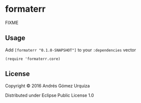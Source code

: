 # formaterr

FIXME

## Usage

Add `[formaterr "0.1.0-SNAPSHOT"]` to your `:dependencies` vector

`(require 'formaterr.core)`


## License

Copyright © 2016 Andrés Gómez Urquiza

Distributed under Eclipse Public License 1.0
